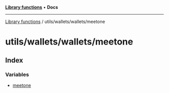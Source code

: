 [**Library functions**](../../../../README.md) • **Docs**

***

[Library functions](../../../../modules.md) / utils/wallets/wallets/meetone

# utils/wallets/wallets/meetone

## Index

### Variables

- [meetone](variables/meetone.md)
